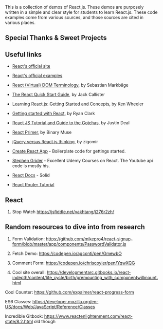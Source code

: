 
This is a collection of demos of React.js. These demos are purposely written in a simple and clear style for students to learn React.js. These code examples come from various sources, and those sources are cited in various places. 

## Special Thanks & Sweet Projects

## Useful links

- [React's official site](http://facebook.github.io/react)
- [React's official examples](https://github.com/facebook/react/tree/master/examples)
- [React (Virtual) DOM Terminology](http://facebook.github.io/react/docs/glossary.html), by Sebastian Markbåge
- [The React Quick Start Guide](http://www.jackcallister.com/2015/01/05/the-react-quick-start-guide.html), by Jack Callister
- [Learning React.js: Getting Started and Concepts](https://scotch.io/tutorials/learning-react-getting-started-and-concepts), by Ken Wheeler
- [Getting started with React](http://ryanclark.me/getting-started-with-react), by Ryan Clark
- [React JS Tutorial and Guide to the Gotchas](https://zapier.com/engineering/react-js-tutorial-guide-gotchas/), by Justin Deal
- [React Primer](https://github.com/BinaryMuse/react-primer), by Binary Muse
- [jQuery versus React.js thinking](http://blog.zigomir.com/react.js/jquery/2015/01/11/jquery-versus-react-thinking.html), by zigomir

- [Create React App]() - Boilerplate code for gettings started.
- [Stephen Grider]() - Excellent Udemy Courses on React. The Youtube api code is mostly his.
- [React Docs]() - Solid 
- [React Router Tutorial](https://github.com/reactjs/react-router-tutorial)


## React 
1.  Stop Watch https://jsfiddle.net/vakhtang/j276r2zh/
## Random resources to dive into from research
1. Form Validation: https://github.com/mikepro4/react-signup-form/blob/master/app/components/PasswordValidator.js

2. Fetch Demo: https://codepen.io/agconti/pen/GmewbO

3. Comment Form: https://codepen.io/chriscoyier/pen/YqwXQG

4. Cool site overall: https://developmentarc.gitbooks.io/react-indepth/content/life_cycle/birth/premounting_with_componentwillmount.html


Cool Counter: https://github.com/expalmer/react-progress-form


ES6 Classes: https://developer.mozilla.org/en-US/docs/Web/JavaScript/Reference/Classes

Incredible Gitbook: https://www.reactenlightenment.com/react-state/8.2.html old though

